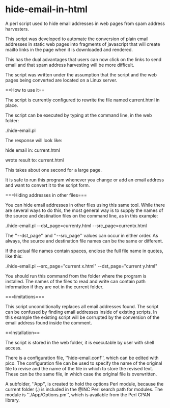 hide-email-in-html
==================

A perl script used to hide email addresses in web pages from spam address harvesters.

This script was developed to automate the conversion of plain email addresses in static web pages into fragments of javascript that will create mailto links in the page when it is downloaded and rendered.

This has the dual advantages that users can now click on the links to send email and that spam address harvesting will be more difficult.

The script was written under the assumption that the script and the web pages being converted are located on a Linux server.

==How to use it==

The script is currently configured to rewrite the file named current.html in place.

The script can be executed by typing at the command line, in the web folder:

 ./hide-email.pl

The response will look like:

 hide email in: current.html
 
 wrote result to: current.html

This takes about one second for a large page.

It is safe to run this program whenever you change or add an email address and want to convert it to the script form.

===Hiding addresses in other files===

You can hide email addresses in other files using this same tool. While there are several ways to do this, the most general way is to
supply the names of the source and destination files on the command line, as in this example:

 ./hide-email.pl --dst_page=currenty.html --src_page=currentx.html

The ''--dst_page'' and ''--src_page'' values can occur in either order. As always, the source and destination file names can be the same or different.

If the actual file names contain spaces, enclose the full file name in quotes, like this:

 ./hide-email.pl --src_page="current x.html" --dst_page="current y.html" 

You should run this command from the folder where the program is installed. The names of the files to read and write can contain path information if they are not in the current folder. 

===limitations===

This script unconditionally replaces all email addresses found. The script can be confused by finding email addresses inside of existing scripts. In this example the existing script will be corrupted by the conversion of the email address found inside the comment.

 <script language="JavaScript" src="inc/js/ts_picker.js">
 //Script by Denis Gritcyuk: tspicker@yahoo.com
 </script>

==Installation==

The script is stored in the web folder, it is executable by user with shell access.

There is a configuration file, ''hide-email.conf'', which can be edited with pico.
The configuration file can be used to specify
the name of the original file to revise and the name of the file in which to store the revised text.
These can be the same file, in which case the original file is overwritten.

A subfolder, ''App'', is created to hold the options Perl module, because the current folder (.) is included in the @INC Perl search path for modules. The module is ''./App/Options.pm'', which is available from the Perl CPAN library.


